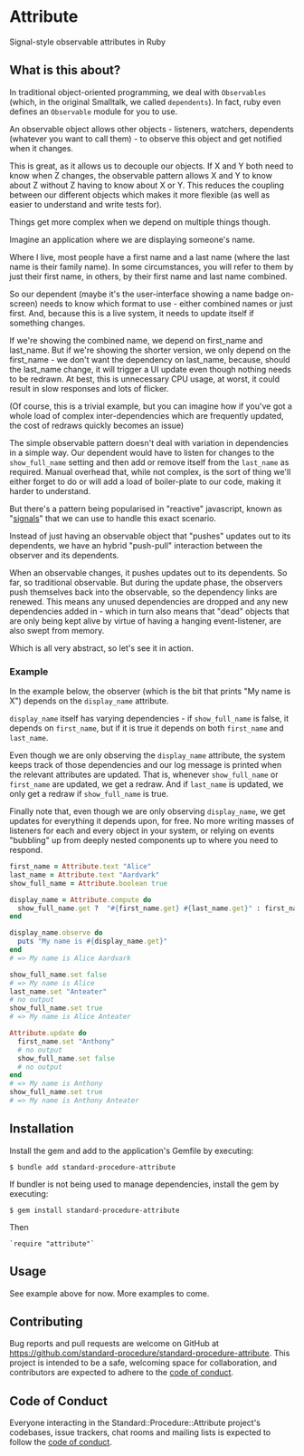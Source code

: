 # Attribute

Signal-style observable attributes in Ruby

## What is this about?

In traditional object-oriented programming, we deal with `Observables` (which, in the original Smalltalk, we called `dependents`). In fact, ruby even defines an `Observable` module for you to use.

An observable object allows other objects - listeners, watchers, dependents (whatever you want to call them) - to observe this object and get notified when it changes.

This is great, as it allows us to decouple our objects. If X and Y both need to know when Z changes, the observable pattern allows X and Y to know about Z without Z having to know about X or Y. This reduces the coupling between our different objects which makes it more flexible (as well as easier to understand and write tests for).

Things get more complex when we depend on multiple things though.

Imagine an application where we are displaying someone's name.

Where I live, most people have a first name and a last name (where the last name is their family name). In some circumstances, you will refer to them by just their first name, in others, by their first name and last name combined.

So our dependent (maybe it's the user-interface showing a name badge on-screen) needs to know which format to use - either combined names or just first. And, because this is a live system, it needs to update itself if something changes.

If we're showing the combined name, we depend on first_name and last_name. But if we're showing the shorter version, we only depend on the first_name - we don't want the dependency on last_name, because, should the last_name change, it will trigger a UI update even though nothing needs to be redrawn. At best, this is unnecessary CPU usage, at worst, it could result in slow responses and lots of flicker.

(Of course, this is a trivial example, but you can imagine how if you've got a whole load of complex inter-dependencies which are frequently updated, the cost of redraws quickly becomes an issue)

The simple observable pattern doesn't deal with variation in dependencies in a simple way. Our dependent would have to listen for changes to the `show_full_name` setting and then add or remove itself from the `last_name` as required. Manual overhead that, while not complex, is the sort of thing we'll either forget to do or will add a load of boiler-plate to our code, making it harder to understand.

But there's a pattern being popularised in "reactive" javascript, known as "[signals](https://dev.to/ryansolid/a-hands-on-introduction-to-fine-grained-reactivity-3ndf)" that we can use to handle this exact scenario.

Instead of just having an observable object that "pushes" updates out to its dependents, we have an hybrid "push-pull" interaction between the observer and its dependents.

When an observable changes, it pushes updates out to its dependents. So far, so traditional observable. But during the update phase, the observers push themselves back into the observable, so the dependency links are renewed. This means any unused dependencies are dropped and any new dependencies added in - which in turn also means that "dead" objects that are only being kept alive by virtue of having a hanging event-listener, are also swept from memory.

Which is all very abstract, so let's see it in action.

### Example

In the example below, the observer (which is the bit that prints "My name is X") depends on the `display_name` attribute.

`display_name` itself has varying dependencies - if `show_full_name` is false, it depends on `first_name`, but if it is true it depends on both `first_name` and `last_name`.

Even though we are only observing the `display_name` attribute, the system keeps track of those dependencies and our log message is printed when the relevant attributes are updated. That is, whenever `show_full_name` or `first_name` are updated, we get a redraw. And if `last_name` is updated, we only get a redraw if `show_full_name` is true.

Finally note that, even though we are only observing `display_name`, we get updates for everything it depends upon, for free. No more writing masses of listeners for each and every object in your system, or relying on events "bubbling" up from deeply nested components up to where you need to respond.

```ruby
first_name = Attribute.text "Alice"
last_name = Attribute.text "Aardvark"
show_full_name = Attribute.boolean true

display_name = Attribute.compute do
  show_full_name.get ?  "#{first_name.get} #{last_name.get}" : first_name.get
end

display_name.observe do
  puts "My name is #{display_name.get}"
end
# => My name is Alice Aardvark

show_full_name.set false
# => My name is Alice
last_name.set "Anteater"
# no output
show_full_name.set true
# => My name is Alice Anteater

Attribute.update do
  first_name.set "Anthony"
  # no output
  show_full_name.set false
  # no output
end
# => My name is Anthony
show_full_name.set true
# => My name is Anthony Anteater
```

## Installation

Install the gem and add to the application's Gemfile by executing:

    $ bundle add standard-procedure-attribute

If bundler is not being used to manage dependencies, install the gem by executing:

    $ gem install standard-procedure-attribute

Then

    `require "attribute"`

## Usage

See example above for now. More examples to come.

## Contributing

Bug reports and pull requests are welcome on GitHub at https://github.com/standard-procedure/standard-procedure-attribute. This project is intended to be a safe, welcoming space for collaboration, and contributors are expected to adhere to the [code of conduct](https://github.com/standard-procedure/standard-procedure-attribute/blob/main/CODE_OF_CONDUCT.md).

## Code of Conduct

Everyone interacting in the Standard::Procedure::Attribute project's codebases, issue trackers, chat rooms and mailing lists is expected to follow the [code of conduct](https://github.com/standard-procedure/standard-procedure-attribute/blob/main/CODE_OF_CONDUCT.md).
